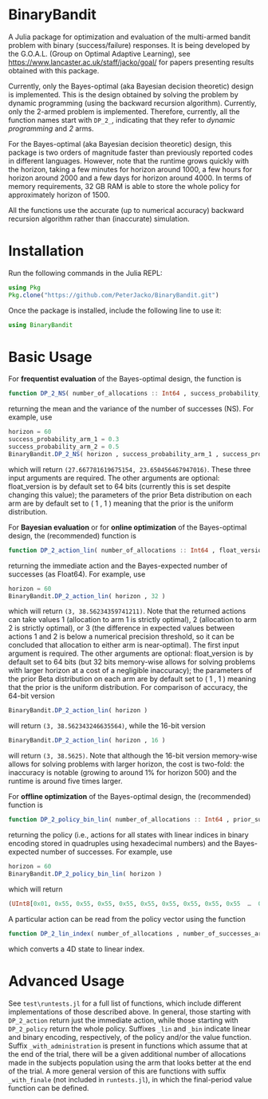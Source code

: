 # BinaryBandit
A Julia package for optimization and evaluation of the multi-armed bandit problem with binary (success/failure) responses. It is being developed by the G.O.A.L. (Group on Optimal Adaptive Learning), see https://www.lancaster.ac.uk/staff/jacko/goal/ for papers presenting results obtained with this package.

Currently, only the Bayes-optimal (aka Bayesian decision theoretic) design is implemented. This is the design obtained by solving the problem by dynamic programming (using the backward recursion algorithm). Currently, only the 2-armed problem is implemented. Therefore, currently, all the function names start with `DP_2_`, indicating that they refer to *dynamic programming* and *2* arms.

For the Bayes-optimal (aka Bayesian decision theoretic) design, this package is two orders of magnitude faster than previously reported codes in different languages. However, note that the runtime grows quickly with the horizon, taking a few minutes for horizon around 1000, a few hours for horizon around 2000 and a few days for horizon around 4000. In terms of memory requirements, 32 GB RAM is able to store the whole policy for approximately horizon of 1500.

All the functions use the accurate (up to numerical accuracy) backward recursion algorithm rather than (inaccurate) simulation.

# Installation

Run the following commands in the Julia REPL:

```julia
using Pkg
Pkg.clone("https://github.com/PeterJacko/BinaryBandit.git")
```

Once the package is installed, include the following line to use it:
```julia
using BinaryBandit
```

# Basic Usage

For **frequentist evaluation** of the Bayes-optimal design, the function is
```julia
function DP_2_NS( number_of_allocations :: Int64 , success_probability_arm_1 :: Float64 , success_probability_arm_2 :: Float64 , float_version :: Int64 = Int64( 64 ) , prior_success_arm_1 :: Int64 = Int64( 1 ) , prior_failure_arm_1 :: Int64 = Int64( 1 ) , prior_success_arm_2 :: Int64 = Int64( 1 ) , prior_failure_arm_2 :: Int64 = Int64( 1 ) )
```
returning the mean and the variance of the number of successes (NS). For example, use
```julia
horizon = 60
success_probability_arm_1 = 0.3
success_probability_arm_2 = 0.5
BinaryBandit.DP_2_NS( horizon , success_probability_arm_1 , success_probability_arm_2 )
```
which will return `(27.667781619675154, 23.650456467947016)`. These three input arguments are required. The other arguments are optional: float_version is by default set to 64 bits (currently this is set despite changing this value); the parameters of the prior Beta distribution on each arm are by default set to ( 1 , 1 ) meaning that the prior is the uniform distribution.

For **Bayesian evaluation** or for **online optimization** of the Bayes-optimal design, the (recommended) function is
```julia
function DP_2_action_lin( number_of_allocations :: Int64 , float_version :: Int64 = Int64( 64 ) , prior_success_arm_1 :: Int64 = Int64( 1 ) , prior_failure_arm_1 :: Int64 = Int64( 1 ) , prior_success_arm_2 :: Int64 = Int64( 1 ) , prior_failure_arm_2 :: Int64 = Int64( 1 ) )
```
returning the immediate action and the Bayes-expected number of successes (as Float64). For example, use
```julia
horizon = 60
BinaryBandit.DP_2_action_lin( horizon , 32 )
```
which will return `(3, 38.56234359741211)`. Note that the returned actions can take values 1 (allocation to arm 1 is strictly optimal), 2 (allocation to arm 2 is strictly optimal), or 3 (the difference in expected values between actions 1 and 2 is below a numerical precision threshold, so it can be concluded that allocation to either arm is near-optimal). The first input argument is required. The other arguments are optional: float_version is by default set to 64 bits (but 32 bits memory-wise allows for solving problems with larger horizon at a cost of a negligible inaccuracy); the parameters of the prior Beta distribution on each arm are by default set to ( 1 , 1 ) meaning that the prior is the uniform distribution.
For comparison of accuracy, the 64-bit version
```julia
BinaryBandit.DP_2_action_lin( horizon )
```
will return `(3, 38.562343246635564)`, while the 16-bit version
```julia
BinaryBandit.DP_2_action_lin( horizon , 16 )
```
will return `(3, 38.5625)`. Note that although the 16-bit version memory-wise allows for solving problems with larger horizon, the cost is two-fold: the inaccuracy is notable (growing to around 1% for horizon 500) and the runtime is around five times larger.

For **offline optimization** of the Bayes-optimal design, the (recommended) function is
```julia
function DP_2_policy_bin_lin( number_of_allocations :: Int64 , prior_success_arm_1 :: Int64 = Int64( 1 ) , prior_failure_arm_1 :: Int64 = Int64( 1 ) , prior_success_arm_2 :: Int64 = Int64( 1 ) , prior_failure_arm_2 :: Int64 = Int64( 1 ) )
```
returning the policy (i.e., actions for all states with linear indices in binary encoding stored in quadruples using hexadecimal numbers) and the Bayes-expected number of successes. For example, use
```julia
horizon = 60
BinaryBandit.DP_2_policy_bin_lin( horizon )
```
which will return
```julia
(UInt8[0x01, 0x55, 0x55, 0x55, 0x55, 0x55, 0x55, 0x55, 0x55, 0x55  …  0x9a, 0x95, 0x56, 0xa9, 0x5a, 0x9a, 0x95, 0xe9, 0xe9, 0x6b], 38.562343246635564)
```
A particular action can be read from the policy vector using the function
```julia
function DP_2_lin_index( number_of_allocations , number_of_successes_arm_1 , number_of_failures_arm_1 , number_of_successes_arm_2 , number_of_remaining_allocations )
```
which converts a 4D state to linear index.

# Advanced Usage

See `test\runtests.jl` for a full list of functions, which include different implementations of those described above. In general, those starting with `DP_2_action` return just the immediate action, while those starting with `DP_2_policy` return the whole policy. Suffixes `_lin` and `_bin` indicate linear and binary encoding, respectively, of the policy and/or the value function. Suffix `_with_administration` is present in functions which assume that at the end of the trial, there will be a given additional number of allocations made in the subjects population using the arm that looks better at the end of the trial. A more general version of this are functions with suffix `_with_finale` (not included in `runtests.jl`), in which the final-period value function can be defined.
